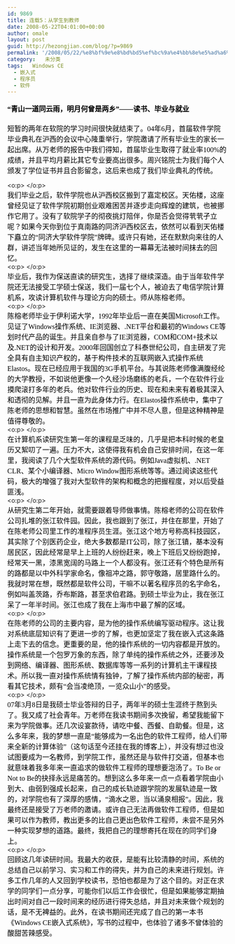 ```yaml
---
id: 9869
title: 连载5：从学生到教师
date: 2008-05-22T04:01:00+00:00
author: omale
layout: post
guid: http://hezongjian.com/blog/?p=9869
permalink: '/2008/05/22/%e8%bf%9e%e8%bd%bd5%ef%bc%9a%e4%bb%8e%e5%ad%a6%e7%94%9f%e5%88%b0%e6%95%99%e5%b8%88/'
category:   未分类  
tags:   Windows CE
  - 嵌入式
  - 程序员
  - 软件
---
```

<h3 style="MARGIN: 13pt 0cm">
  <font color=#000000><span style="FONT-SIZE: 12pt; LINE-HEIGHT: 173%; FONT-FAMILY: 宋体; mso-bidi-font-size: 16.0pt; mso-ascii-font-family: Calibri; mso-hansi-font-family: Calibri">“青山一道同云雨，明月何曾是两乡”——读书、毕业与就业</span><span lang=EN-US style="FONT-SIZE: 12pt; LINE-HEIGHT: 173%; mso-bidi-font-size: 16.0pt"><?xml:namespace prefix = o ns = "urn:schemas-microsoft-com:office:office"  /><o:p></o:p></span></font>
</h3><p class=MsoNormal style="MARGIN: 0cm 0cm 0pt"><font size=3><font color=#000000>

<span style="FONT-FAMILY: 宋体; mso-ascii-font-family: Calibri; mso-hansi-font-family: Calibri">短暂的两年在软院的学习时间很快就结束了。</span><span lang=EN-US><font face=Calibri>04</font></span><span style="FONT-FAMILY: 宋体; mso-ascii-font-family: Calibri; mso-hansi-font-family: Calibri">年</span><span lang=EN-US><font face=Calibri>6</font></span><span style="FONT-FAMILY: 宋体; mso-ascii-font-family: Calibri; mso-hansi-font-family: Calibri">月，首届软件学院毕业典礼在沪西的会议中心隆重举行，学院邀请了所有毕业生的家长一起出席。从万老师的报告中我们得知，首届毕业生取得了就业率</span><span lang=EN-US><font face=Calibri>100%</font></span><span style="FONT-FAMILY: 宋体; mso-ascii-font-family: Calibri; mso-hansi-font-family: Calibri">的成绩，并且平均月薪比其它专业要高出很多。周兴铭院士为我们每个人颁发了学位证书并且合影留念，这后来也成了我们毕业典礼的传统。</span></font></font></p> <p class=MsoNormal style="MARGIN: 0cm 0cm 0pt"><span lang=EN-US><o:p><font face=Calibri color=#000000 size=3> </font></o:p></span></p> <p class=MsoNormal style="MARGIN: 0cm 0cm 0pt"><span style="FONT-FAMILY: 宋体; mso-ascii-font-family: Calibri; mso-hansi-font-family: Calibri"><font color=#000000 size=3>我们毕业之后，软件学院也从沪西校区搬到了嘉定校区。天佑楼，这座曾经见证了软件学院初期创业艰难困苦并逐步走向辉煌的建筑，也被挪作它用了。没有了软院学子的彻夜挑灯陪伴，你是否会觉得茕茕孑立呢？如果今天你到位于真南路的同济沪西校区去，依然可以看到天佑楼下矗立的“同济大学软件学院”牌碑。或许只有她，还在默默向来往的人群，讲述当年她所见证的，发生在这里的一幕幕无法被时间抹去的回忆。</font></span></p> <p class=MsoNormal style="MARGIN: 0cm 0cm 0pt"><span lang=EN-US><o:p><font face=Calibri color=#000000 size=3> </font></o:p></span></p> <p class=MsoNormal style="MARGIN: 0cm 0cm 0pt"><span style="FONT-FAMILY: 宋体; mso-ascii-font-family: Calibri; mso-hansi-font-family: Calibri"><font color=#000000 size=3>毕业后，我作为保送直读的研究生，选择了继续深造。由于当年软件学院还无法接受工学硕士保送，我们一届七个人，被迫去了电信学院计算机系，攻读计算机软件与理论方向的硕士。师从陈榕老师。</font></span></p> <p class=MsoNormal style="MARGIN: 0cm 0cm 0pt"><span lang=EN-US><o:p><font face=Calibri color=#000000 size=3> </font></o:p></span></p> <p class=MsoNormal style="MARGIN: 0cm 0cm 0pt"><font size=3><font color=#000000><span style="FONT-FAMILY: 宋体; mso-ascii-font-family: Calibri; mso-hansi-font-family: Calibri">陈榕老师毕业于伊利诺大学，</span><span lang=EN-US><font face=Calibri>1992</font></span><span style="FONT-FAMILY: 宋体; mso-ascii-font-family: Calibri; mso-hansi-font-family: Calibri">年毕业后一直在美国</span><span lang=EN-US><font face=Calibri>Microsoft</font></span><span style="FONT-FAMILY: 宋体; mso-ascii-font-family: Calibri; mso-hansi-font-family: Calibri">工作。见证了</span><span lang=EN-US><font face=Calibri>Windows</font></span><span style="FONT-FAMILY: 宋体; mso-ascii-font-family: Calibri; mso-hansi-font-family: Calibri">操作系统、</span><span lang=EN-US><font face=Calibri>IE</font></span><span style="FONT-FAMILY: 宋体; mso-ascii-font-family: Calibri; mso-hansi-font-family: Calibri">浏览器、</span><span lang=EN-US><font face=Calibri>.NET</font></span><span style="FONT-FAMILY: 宋体; mso-ascii-font-family: Calibri; mso-hansi-font-family: Calibri">平台和最初的</span><span lang=EN-US><font face=Calibri>Windows CE</font></span><span style="FONT-FAMILY: 宋体; mso-ascii-font-family: Calibri; mso-hansi-font-family: Calibri">等划时代产品的诞生。并且亲自参与了</span><span lang=EN-US><font face=Calibri>IE</font></span><span style="FONT-FAMILY: 宋体; mso-ascii-font-family: Calibri; mso-hansi-font-family: Calibri">浏览器，</span><span lang=EN-US><font face=Calibri>COM</font></span><span style="FONT-FAMILY: 宋体; mso-ascii-font-family: Calibri; mso-hansi-font-family: Calibri">和</span><span lang=EN-US><font face=Calibri>COM+</font></span><span style="FONT-FAMILY: 宋体; mso-ascii-font-family: Calibri; mso-hansi-font-family: Calibri">技术以及</span><span lang=EN-US><font face=Calibri>.NET</font></span><span style="FONT-FAMILY: 宋体; mso-ascii-font-family: Calibri; mso-hansi-font-family: Calibri">的设计和开发。</span><span lang=EN-US><font face=Calibri>2000</font></span><span style="FONT-FAMILY: 宋体; mso-ascii-font-family: Calibri; mso-hansi-font-family: Calibri">年回国创立了科泰世纪公司，自主研发了完全具有自主知识产权的，基于构件技术的互联网嵌入式操作系统</span><span lang=EN-US><font face=Calibri>Elastos</font></span><span style="FONT-FAMILY: 宋体; mso-ascii-font-family: Calibri; mso-hansi-font-family: Calibri">。现在已经应用于我国的</span><span lang=EN-US><font face=Calibri>3G</font></span><span style="FONT-FAMILY: 宋体; mso-ascii-font-family: Calibri; mso-hansi-font-family: Calibri">手机平台。与其说陈老师像满腹经纶的大学教授，不如说他更像一个久经沙场磨练的老兵，一个在软件行业摸爬滚打多年的老兵。他对软件行业的历史、现在和未来有着极其深入和透彻的见解。并且一直为此身体力行。在</span><span lang=EN-US><font face=Calibri>Elastos</font></span><span style="FONT-FAMILY: 宋体; mso-ascii-font-family: Calibri; mso-hansi-font-family: Calibri">操作系统中，集中了陈老师的思想和智慧。虽然在市场推广中并不尽人意，但是这种精神是值得尊敬的。</span></font></font></p> <p class=MsoNormal style="MARGIN: 0cm 0cm 0pt"><span lang=EN-US><o:p><font face=Calibri color=#000000 size=3> </font></o:p></span></p> <p class=MsoNormal style="MARGIN: 0cm 0cm 0pt"><font size=3><font color=#000000><span style="FONT-FAMILY: 宋体; mso-ascii-font-family: Calibri; mso-hansi-font-family: Calibri">在计算机系读研究生第一年的课程是乏味的，几乎是把本科时候的老皇历又絮叨了一遍。压力不大，这使得我有机会自己安排时间，在这一年里，我阅读了几个大型软件系统的源代码。例如</span><span lang=EN-US><font face=Calibri>Java</font></span><span style="FONT-FAMILY: 宋体; mso-ascii-font-family: Calibri; mso-hansi-font-family: Calibri">虚拟机、</span><span lang=EN-US><font face=Calibri>.NET CLR</font></span><span style="FONT-FAMILY: 宋体; mso-ascii-font-family: Calibri; mso-hansi-font-family: Calibri">、某个小编译器、</span><span lang=EN-US><font face=Calibri>Micro Window</font></span><span style="FONT-FAMILY: 宋体; mso-ascii-font-family: Calibri; mso-hansi-font-family: Calibri">图形系统等等。通过阅读这些代码，极大的增强了我对大型软件的架构和概念的把握程度，对以后受益匪浅。</span></font></font></p> <p class=MsoNormal style="MARGIN: 0cm 0cm 0pt"><span lang=EN-US><o:p><font face=Calibri color=#000000 size=3> </font></o:p></span></p> <p class=MsoNormal style="MARGIN: 0cm 0cm 0pt"><font size=3><font color=#000000><span style="FONT-FAMILY: 宋体; mso-ascii-font-family: Calibri; mso-hansi-font-family: Calibri">从研究生第二年开始，就需要跟着导师做事情。陈榕老师的公司在软件公司扎堆的张江软件园。因此，我也跟到了张江，并住在那里，开始了在陈老师公司里工作的准程序员生涯。张江这个地方号称高科技园区，其实除了个别医药企业，绝大多数都是</span><span lang=EN-US><font face=Calibri>IT</font></span><span style="FONT-FAMILY: 宋体; mso-ascii-font-family: Calibri; mso-hansi-font-family: Calibri">公司，除了张江镇，基本没有居民区，因此经常是早上上班的人纷纷赶来，晚上下班后又纷纷跑掉，经常天一黑，漆黑宽阔的马路上一个人都没有。张江还有个特色是所有的路都是以中外科学家命名，像祖冲之路，郭守敬路，居里路什么的。我就时常在想，既然都是软件公司，干嘛不以著名程序员的名字命名，例如叫盖茨路，乔布斯路，甚至求伯君路。到硕士毕业为止，我在张江呆了一年半时间。张江也成了我在上海市中最了解的区域。</span></font></font></p> <p class=MsoNormal style="MARGIN: 0cm 0cm 0pt"><span lang=EN-US><o:p><font face=Calibri color=#000000 size=3> </font></o:p></span></p> <p class=MsoNormal style="MARGIN: 0cm 0cm 0pt"><span style="FONT-FAMILY: 宋体; mso-ascii-font-family: Calibri; mso-hansi-font-family: Calibri"><font color=#000000 size=3>在陈老师的公司的主要内容，是为他的操作系统编写驱动程序。这让我对系统底层知识有了更进一步的了解，也更加坚定了我在嵌入式这条路上走下去的信念。更重要的是，他的操作系统的一切内容都是开放的。操作系统是一个包罗万象的东西，除了单纯的操作系统之外，还要涉及到网络、编译器、图形系统、数据库等等一系列的计算机主干课程技术。所以我一直对操作系统情有独钟，了解了操作系统内部的秘密，再看其它技术，颇有“会当凌绝顶，一览众山小”的感受。</font></span></p> <p class=MsoNormal style="MARGIN: 0cm 0cm 0pt"><span lang=EN-US><o:p><font face=Calibri color=#000000 size=3> </font></o:p></span></p> <p class=MsoNormal style="MARGIN: 0cm 0cm 0pt"><font size=3><font color=#000000><span lang=EN-US><font face=Calibri>07</font></span><span style="FONT-FAMILY: 宋体; mso-ascii-font-family: Calibri; mso-hansi-font-family: Calibri">年</span><span lang=EN-US><font face=Calibri>3</font></span><span style="FONT-FAMILY: 宋体; mso-ascii-font-family: Calibri; mso-hansi-font-family: Calibri">月</span><span lang=EN-US><font face=Calibri>8</font></span><span style="FONT-FAMILY: 宋体; mso-ascii-font-family: Calibri; mso-hansi-font-family: Calibri">日是我硕士毕业答辩的日子，两年半的硕士生涯终于熬到头了。我又成了社会青年。万老师在我读书期间多次挽留，希望我能留下来为学院做事。还几次设宴款待，请吃中餐、西餐、自助餐。但是，这么多年来，我的梦想一直是“能够成为一名出色的软件工程师，给人们带来全新的计算体验”（这句话至今还挂在我的博客上），并没有想过也没试图要成为一名教师，到学院工作，虽然还是与软件打交道，但基本也就意味着我多年来一直追求的做软件工程师的理想要泡汤了。</span><span lang=EN-US><font face=Calibri>To Be or Not to Be</font></span><span style="FONT-FAMILY: 宋体; mso-ascii-font-family: Calibri; mso-hansi-font-family: Calibri">的抉择永远是痛苦的。想到这么多年来一点一点看着学院由小到大、由弱到强成长起来，自己的成长轨迹跟学院的发展轨迹是一致的，对学院也有了深厚的感情，“滴水之恩，当以涌泉相报”。因此，我最终还是接受了万老师的邀请。或许自己无法再做软件工程师，但是如果可以作为教师，教出更多的比自己更出色软件工程师，未尝不是另外一种实现梦想的道路。最终，我把自己的理想寄托在现在的同学们身上。</span></font></font></p> <p class=MsoNormal style="MARGIN: 0cm 0cm 0pt"><span lang=EN-US><o:p><font face=Calibri color=#000000 size=3> </font></o:p></span></p> <p class=MsoNormal style="MARGIN: 0cm 0cm 0pt"><font size=3><font color=#000000><span style="FONT-FAMILY: 宋体; mso-ascii-font-family: Calibri; mso-hansi-font-family: Calibri">回顾这几年读研时间。我最大的收获，是能有比较清静的时间，系统的总结自己以前学习、实习和工作的得失，并为自己的未来进行规划。许多工作几年的人又回到学校读书，恐怕也都是为了这个目的。对正在求学的同学们一点分享，可能你们以后工作会很忙，但是如果能够定期抽出时间对自己一段时间来的经历进行得失总结，并且对未来做个规划的话，是不无裨益的。此外，在读书期间还完成了自己的第一本书《</span><span lang=EN-US><font face=Calibri>Windows CE</font></span><span style="FONT-FAMILY: 宋体; mso-ascii-font-family: Calibri; mso-hansi-font-family: Calibri">嵌入式系统》，写书的过程中，也体验了诸多不曾体验的酸甜苦辣感受。</span></font></font></p>